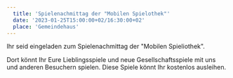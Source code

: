 ```yaml
---
  title: 'Spielenachmittag der "Mobilen Spielothek"'
  date: '2023-01-25T15:00:00+02/16:30:00+02'
  place: 'Gemeindehaus'
---
```


Ihr seid eingeladen zum Spielenachmittag der "Mobilen Spieliothek".

Dort könnt Ihr Eure Lieblingsspiele und neue Gesellschaftsspiele mit uns und anderen Besuchern spielen.
Diese Spiele könnt Ihr kostenlos ausleihen.
